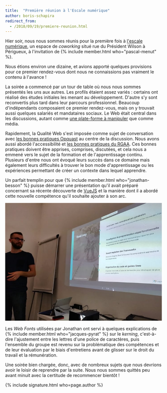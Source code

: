 ```yaml
---
title:  "Première réunion à l'Escale numérique"
author: boris-schapira
redirect_from:
  - /2018/09/19/premiere-reunion.html
---
```


Hier soir, nous nous sommes réunis pour la première fois à [l'escale numérique](http://lescalenumerique.fr/), un espace de <i lang="en" title="lieu de travail partagé">coworking</i> situé rue du Président Wilson à Périgueux, à l'invitation de {% include member.html who="pascal-menut" %}.

Nous étions environ une dizaine, et avions apporté quelques provisions pour ce premier rendez-vous dont nous ne connaissions pas vraiment le contenu à l'avance !

La soirée a commencé par un tour de table où nous nous sommes présentés les uns aux autres. Les profils étaient assez variés : certains ont réalisé des études initiales les menant au développement. D'autre s'y sont reconvertis plus tard dans leur parcours professionnel. Beaucoup d'indépendants composaient ce premier rendez-vous, mais on y trouvait aussi quelques salariés et mandataires sociaux. Le Web était central dans les discussions, autant comme [une plate-forme à manipuler](http://mars-hack-lab.fr/) que comme média.

Rapidement, la Qualité Web s'est imposée comme sujet de conversation avec [les bonnes pratiques Opquast](https://www.opquast.com/qualite-web-opquast/) au centre de la discussion. Nous avons aussi abordé l'accessibilité et [les bonnes pratiques du <abbr title="Référentiel Général d'Accessibilité pour les Administrations">RGAA</abbr>](http://references.modernisation.gouv.fr/referentiel/). Ces bonnes pratiques doivent être apprises, comprises, discutées, et cela nous a emmené vers le sujet de la formation et de l'apprentissage continu. Plusieurs d'entre nous ont évoqué leurs succès dans ce domaine mais également leurs difficultés à trouver le bon mode d'apprentissage ou les expériences permettant de créer un contexte dans lequel apprendre.

Un parfait tremplin pour que {% include member.html who="jonathan-besson" %} puisse démarrer une présentation qu'il avait préparé concernant sa récente découverte de [VueJS](https://vuejs.org/) et la manière dont il a abordé cette nouvelle compétence qu'il souhaite ajouter à son arc.

![Jonathan présentant ses slides](/assets/images/2018-09-19-john.jpg)

Les <i lang="en">Web Fonts</i> utilisées par Jonathan ont servi à quelques explications de {% include member.html who="jacques-pyrat" %} sur le <i lang="en" title="Crénage">kerning</i>, c'est-à-dire l'ajustement entre les lettres d'une police de caractères, puis l'ensemble du groupe est revenu sur la problématique des compétences et de leur évaluation par le biais d'entretiens avant de glisser sur le droit du travail et la rémunération.

Une soirée bien chargée, donc, avec de nombreux sujets que nous devrions avoir le loisir de reprendre par la suite. Nous nous sommes quittés peu avant minuit avec la certitude de recommencer bientôt !

{% include signature.html who=page.author %}